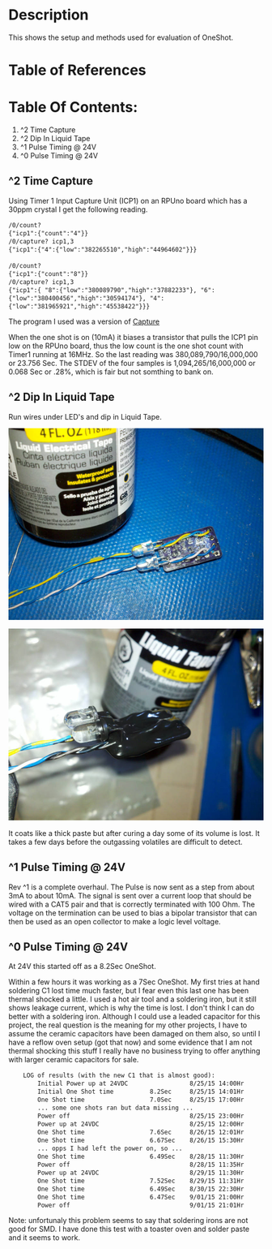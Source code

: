 # Description

This shows the setup and methods used for evaluation of OneShot.

# Table of References


# Table Of Contents:

1. ^2 Time Capture
1. ^2 Dip In Liquid Tape
1. ^1 Pulse Timing @ 24V
1. ^0 Pulse Timing @ 24V


## ^2 Time Capture

Using Timer 1 Input Capture Unit (ICP1) on an RPUno board which has a 30ppm crystal I get the following reading. 

```
/0/count?
{"icp1":{"count":"4"}}
/0/capture? icp1,3
{"icp1":{"4":{"low":"382265510","high":"44964602"}}}

/0/count?
{"icp1":{"count":"8"}}
/0/capture? icp1,3
{"icp1":{ "8":{"low":"380089790","high":"37882233"}, "6":{"low":"380400456","high":"30594174"}, "4":{"low":"381965921","high":"45538422"}}}
```

The program I used was a version of [Capture]  

[Capture]: https://github.com/epccs/RPUno/tree/master/Capture
    
When the one shot is on (10mA) it biases a transistor that pulls the ICP1 pin low on the RPUno board, thus the low count is the one shot count with Timer1 running at 16MHz. So the last reading was 380,089,790/16,000,000 or 23.756 Sec. The STDEV of the four samples is 1,094,265/16,000,000 or 0.068 Sec or .28%, which is fair but not somthing to bank on.


## ^2 Dip In Liquid Tape

Run wires under LED's and dip in Liquid Tape. 

![OneShot^2_LiqTape](./15214^2_LiqTapeRdy4.jpg "OneShot^2 LiqTape")

![OneShot^2_LiqTapeDip](./15214^2_LiqTapeFreshDip.jpg "OneShot^2 LiqTapeDip")

It coats like a thick paste but after curing a day some of its volume is lost. It takes a few days before the outgassing volatiles are difficult to detect.


## ^1 Pulse Timing @ 24V

Rev ^1 is a complete overhaul. The Pulse is now sent as a step from about 3mA to about 10mA. The signal is sent over a current loop that should be wired with a CAT5 pair and that is correctly terminated with 100 Ohm. The voltage on the termination can be used to bias a bipolar transistor that can then be used as an open collector to make a logic level voltage. 


## ^0 Pulse Timing @ 24V

At 24V this started off as a 8.2Sec OneShot.

Within a few hours it was working as a 7Sec OneShot. My first tries at hand soldering C1 lost time much faster, but I fear even this last one has been thermal shocked a little. I used a hot air tool and a soldering iron, but it still shows leakage current, which is why the time is lost. I don't think I can do better with a soldering iron. Although I could use a leaded capacitor for this project, the real question is the meaning for my other projects, I have to assume the ceramic capacitors have been damaged on them also, so until I have a reflow oven setup (got that now) and some evidence that I am not thermal shocking this stuff I really have no business trying to offer anything with larger ceramic capacitors for sale. 

```
    LOG of results (with the new C1 that is almost good):
        Initial Power up at 24VDC                 8/25/15 14:00Hr
        Initial One Shot time          8.2Sec     8/25/15 14:01Hr
        One Shot time                  7.0Sec     8/25/15 17:00Hr
        ... some one shots ran but data missing ...
        Power off                                 8/25/15 23:00Hr
        Power up at 24VDC                         8/25/15 12:00Hr
        One Shot time                  7.6Sec     8/26/15 12:01Hr
        One Shot time                  6.67Sec    8/26/15 15:30Hr
        ... opps I had left the power on, so ...
        One Shot time                  6.49Sec    8/28/15 11:30Hr
        Power off                                 8/28/15 11:35Hr
        Power up at 24VDC                         8/29/15 11:30Hr
        One Shot time                  7.52Sec    8/29/15 11:31Hr
        One Shot time                  6.49Sec    8/30/15 22:30Hr
        One Shot time                  6.47Sec    9/01/15 21:00Hr
        Power off                                 9/01/15 21:01Hr
```

Note: unfortunaly this problem seems to say that soldering irons are not good for SMD. I have done this test with a toaster oven and solder paste and it seems to work. 

